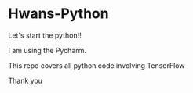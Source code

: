 # Hwans-Python
Let's start the python!!

I am using the Pycharm.

This repo covers all python code involving TensorFlow

Thank you

